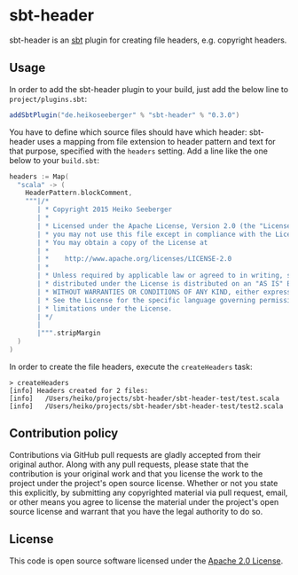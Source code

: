 # sbt-header #

sbt-header is an [sbt](http://www.scala-sbt.org) plugin for creating file headers, e.g. copyright headers.

## Usage

In order to add the sbt-header plugin to your build, just add the below line to `project/plugins.sbt`:

``` scala
addSbtPlugin("de.heikoseeberger" % "sbt-header" % "0.3.0")
```

You have to define which source files should have which header: sbt-header uses a mapping from file extension to
header pattern and text for that purpose, specified with the `headers` setting. Add a line like the one below
to your `build.sbt`:

``` scala
headers := Map(
  "scala" -> (
    HeaderPattern.blockComment,
    """|/*
       | * Copyright 2015 Heiko Seeberger
       | *
       | * Licensed under the Apache License, Version 2.0 (the "License");
       | * you may not use this file except in compliance with the License.
       | * You may obtain a copy of the License at
       | *
       | *    http://www.apache.org/licenses/LICENSE-2.0
       | *
       | * Unless required by applicable law or agreed to in writing, software
       | * distributed under the License is distributed on an "AS IS" BASIS,
       | * WITHOUT WARRANTIES OR CONDITIONS OF ANY KIND, either express or implied.
       | * See the License for the specific language governing permissions and
       | * limitations under the License.
       | */
       |
       |""".stripMargin
  )
)
```

In order to create the file headers, execute the `createHeaders` task:

```
> createHeaders
[info] Headers created for 2 files:
[info]   /Users/heiko/projects/sbt-header/sbt-header-test/test.scala
[info]   /Users/heiko/projects/sbt-header/sbt-header-test/test2.scala
```

## Contribution policy ##

Contributions via GitHub pull requests are gladly accepted from their original author. Along with any pull requests, please state that the contribution is your original work and that you license the work to the project under the project's open source license. Whether or not you state this explicitly, by submitting any copyrighted material via pull request, email, or other means you agree to license the material under the project's open source license and warrant that you have the legal authority to do so.

## License ##

This code is open source software licensed under the [Apache 2.0 License]("http://www.apache.org/licenses/LICENSE-2.0.html").
